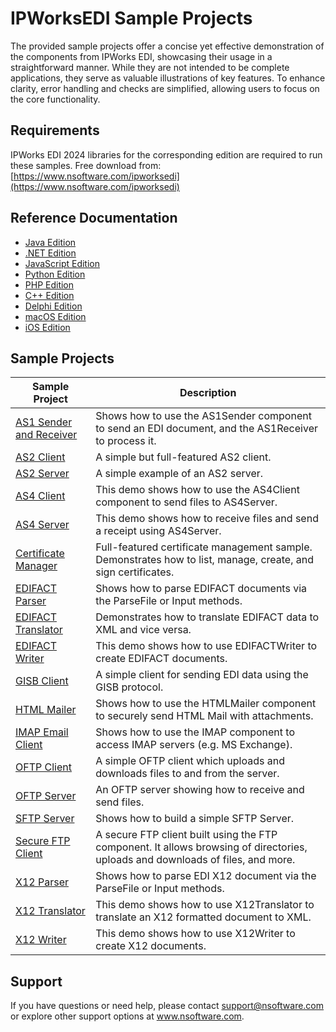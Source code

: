 # IPWorksEDI Sample Projects
The provided sample projects offer a concise yet effective demonstration of the components from IPWorks EDI, showcasing their usage in a straightforward manner. While they are not intended to be complete applications, they serve as valuable illustrations of key features. To enhance clarity, error handling and checks are simplified, allowing users to focus on the core functionality.

## Requirements
IPWorks EDI 2024 libraries for the corresponding edition are required to run these samples.  Free download from: [https://www.nsoftware.com/ipworksedi](https://www.nsoftware.com/ipworksedi)

## Reference Documentation
* [Java Edition](https://cdn.nsoftware.com/help/BEJ/java/)
* [.NET Edition](https://cdn.nsoftware.com/help/BEJ/cs/)
* [JavaScript Edition](https://cdn.nsoftware.com/help/BEJ/js/)
* [Python Edition](https://cdn.nsoftware.com/help/BEJ/py/)
* [PHP Edition](https://cdn.nsoftware.com/help/BEJ/php/)
* [C++ Edition](https://cdn.nsoftware.com/help/BEJ/cpp/)
* [Delphi Edition](https://cdn.nsoftware.com/help/BEJ/dlp/)
* [macOS Edition](https://cdn.nsoftware.com/help/BEJ/mac/)
* [iOS Edition](https://cdn.nsoftware.com/help/BEJ/mac/)

## Sample Projects
| Sample Project | Description |
| --- | --- |
| [AS1 Sender and Receiver](./IPWorks%20EDI%20Samples/AS1%20Sender%20and%20Receiver) | Shows how to use the AS1Sender component to send an EDI document, and the AS1Receiver to process it. |
| [AS2 Client](./IPWorks%20EDI%20Samples/AS2%20Client) | A simple but full-featured AS2 client. |
| [AS2 Server](./IPWorks%20EDI%20Samples/AS2%20Server) | A simple example of an AS2 server. |
| [AS4 Client](./IPWorks%20EDI%20Samples/AS4%20Client) | This demo shows how to use the AS4Client component to send files to AS4Server. |
| [AS4 Server](./IPWorks%20EDI%20Samples/AS4%20Server) | This demo shows how to receive files and send a receipt using AS4Server. |
| [Certificate Manager](./IPWorks%20EDI%20Samples/Certificate%20Manager) | Full-featured certificate management sample.  Demonstrates how to list, manage, create, and sign certificates. |
| [EDIFACT Parser](./IPWorks%20EDI%20Samples/EDIFACT%20Parser) | Shows how to parse EDIFACT documents via the ParseFile or Input methods. |
| [EDIFACT Translator](./IPWorks%20EDI%20Samples/EDIFACT%20Translator) | Demonstrates how to translate EDIFACT data to XML and vice versa. |
| [EDIFACT Writer](./IPWorks%20EDI%20Samples/EDIFACT%20Writer) | This demo shows how to use EDIFACTWriter to create EDIFACT documents. |
| [GISB Client](./IPWorks%20EDI%20Samples/GISB%20Client) | A simple client for sending EDI data using the GISB protocol. |
| [HTML Mailer](./IPWorks%20EDI%20Samples/HTML%20Mailer) | Shows how to use the HTMLMailer component to securely send HTML Mail with attachments. |
| [IMAP Email Client](./IPWorks%20EDI%20Samples/IMAP%20Email%20Client) | Shows how to use the IMAP component to access IMAP servers (e.g. MS Exchange). |
| [OFTP Client](./IPWorks%20EDI%20Samples/OFTP%20Client) | A simple OFTP client which uploads and downloads files to and from the server. |
| [OFTP Server](./IPWorks%20EDI%20Samples/OFTP%20Server) | An OFTP server showing how to receive and send files. |
| [SFTP Server](./IPWorks%20EDI%20Samples/SFTP%20Server) | Shows how to build a simple SFTP Server. |
| [Secure FTP Client](./IPWorks%20EDI%20Samples/Secure%20FTP%20Client) | A secure FTP client built using the FTP component. It allows browsing of directories, uploads and downloads of files, and more. |
| [X12 Parser](./IPWorks%20EDI%20Samples/X12%20Parser) | Shows how to parse EDI X12 document via the ParseFile or Input methods. |
| [X12 Translator](./IPWorks%20EDI%20Samples/X12%20Translator) | This demo shows how to use X12Translator to translate an X12 formatted document to XML. |
| [X12 Writer](./IPWorks%20EDI%20Samples/X12%20Writer) | This demo shows how to use X12Writer to create X12 documents. |

## Support
If you have questions or need help, please contact support@nsoftware.com or explore other support options 
at www.nsoftware.com.
